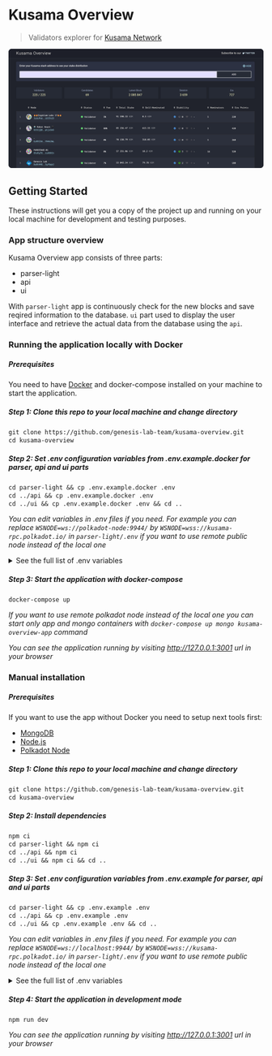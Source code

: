 # Kusama Overview

> Validators explorer for [Kusama Network](https://kusama.network/)

![Preview image](preview.png)

## Getting Started
These instructions will get you a copy of the project up and running on your local machine for development and testing purposes.

### App structure overview

Kusama Overview app consists of three parts:
- parser-light 
- api
- ui

With `parser-light` app is continuously check for the new blocks and save reqired information to the database.
`ui` part used to display the user interface and retrieve the actual data from the database using the `api`.

### Running the application locally with Docker

##### Prerequisites
You need to have [Docker](https://www.docker.com/) and docker-compose installed on your machine to start the application.


##### Step 1: Clone this repo to your local machine and change directory
```
git clone https://github.com/genesis-lab-team/kusama-overview.git
cd kusama-overview
```

##### Step 2: Set .env configuration variables from .env.example.docker for parser, api and ui parts
```
cd parser-light && cp .env.example.docker .env
cd ../api && cp .env.example.docker .env
cd ../ui && cp .env.example.docker .env && cd ..
```

*You can edit variables in .env files if you need. For example you can replace `WSNODE=ws://polkadot-node:9944/` by `WSNODE=wss://kusama-rpc.polkadot.io/` in `parser-light/.env` if you want to use remote public node instead of the local one*

<details>
<summary>See the full list of .env variables</summary>
`parser-light/.env`
Variable | Default value | Description
 ------ | ------ | ------
WSNODE | ws://polkadot-node:9944/ | Polkadot node RPC endpoint
APP_API_PORT | 4000 | Kusama Overview app API port
DB_NAME | kusama-overview | Database name
DB_LOCATION | localhost | MongoDB host
DB_PORT | 27017 | MongoDB port

`api/.env`
Variable | Default value | Description
 ------ | ------ | ------
APP_API_PORT | 4000 | Kusama Overview app API port
DB_NAME | kusama-overview | Database name
DB_LOCATION | localhost | MongoDB host
DB_PORT | 27017 | MongoDB port


`ui/.env`
Variable | Default value | Description
 ------ | ------ | ------
VUE_APP_API_PORT | 4000 | Kusama Overview app API port
</details>

##### Step 3: Start the application with docker-compose
```
docker-compose up
```

*If you want to use remote polkadot node instead of the local one you can start only app and mongo containers with `docker-compose up mongo kusama-overview-app` command*

*You can see the application running by visiting http://127.0.0.1:3001 url in your browser*


### Manual installation

##### Prerequisites

If you want to use the app without Docker you need to setup next tools first:
- [MongoDB](https://www.mongodb.com/)
- [Node.js](https://nodejs.org)
- [Polkadot Node](https://github.com/paritytech/polkadot)

##### Step 1: Clone this repo to your local machine and change directory

```
git clone https://github.com/genesis-lab-team/kusama-overview.git
cd kusama-overview
```

##### Step 2: Install dependencies
```
npm ci
cd parser-light && npm ci
cd ../api && npm ci
cd ../ui && npm ci && cd ..
```

##### Step 3: Set .env configuration variables from .env.example for parser, api and ui parts
```
cd parser-light && cp .env.example .env
cd ../api && cp .env.example .env
cd ../ui && cp .env.example .env && cd ..
```
*You can edit variables in .env files if you need. For example you can replace `WSNODE=ws://localhost:9944/` by `WSNODE=wss://kusama-rpc.polkadot.io/` in `parser-light/.env` if you want to use remote public node instead of the local one*

<details>
<summary>See the full list of .env variables</summary>
`parser-light/.env`
Variable | Default value | Description
 ------ | ------ | ------
WSNODE | ws://localhost:9944/ | Polkadot node RPC endpoint
APP_API_PORT | 4000 | Kusama Overview app API port
DB_NAME | kusama-overview | Database name
DB_LOCATION | localhost | MongoDB host
DB_PORT | 27017 | MongoDB port

`api/.env`
Variable | Default value | Description
 ------ | ------ | ------
APP_API_PORT | 4000 | Kusama Overview app API port
DB_NAME | kusama-overview | Database name
DB_LOCATION | localhost | MongoDB host
DB_PORT | 27017 | MongoDB port


`ui/.env`
Variable | Default value | Description
 ------ | ------ | ------
VUE_APP_API_PORT | 4000 | Kusama Overview app API port
</details>

##### Step 4: Start the application in development mode
```
npm run dev
```
*You can see the application running by visiting http://127.0.0.1:3001 url in your browser*
